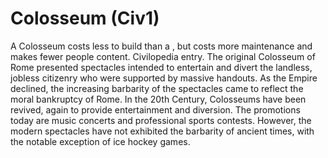 # Colosseum (Civ1)

A Colosseum costs less to build than a , but costs more maintenance and makes fewer people content.
Civilopedia entry.
The original Colosseum of Rome presented spectacles intended to entertain and divert the landless, jobless citizenry who were supported by massive handouts.
As the Empire declined, the increasing barbarity of the spectacles came to reflect the moral bankruptcy of Rome. In the 20th Century, Colosseums have been
revived, again to provide entertainment and diversion. The promotions today are music concerts and professional sports contests. However, the modern spectacles
have not exhibited the barbarity of ancient times, with the notable exception of ice hockey games.